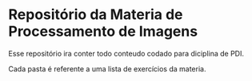 # Repositório da Materia de Processamento de Imagens
Esse repositório ira conter todo conteudo codado para diciplina de PDI.

Cada pasta é referente a uma lista de exercícios da materia.
